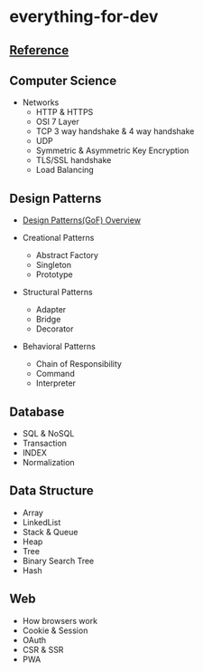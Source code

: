 # everything-for-dev

## [Reference](https://github.com/gyoogle/tech-interview-for-developer)

## Computer Science

-  Networks
   -  HTTP & HTTPS
   -  OSI 7 Layer
   -  TCP 3 way handshake & 4 way handshake
   -  UDP
   -  Symmetric & Asymmetric Key Encryption
   -  TLS/SSL handshake
   -  Load Balancing

## Design Patterns

-  [Design Patterns(GoF) Overview](https://github.com/jinyoung4478/everything-for-dev/blob/main/Design%20Patterns/Overview.md)
-  Creational Patterns

   -  Abstract Factory
   -  Singleton
   -  Prototype

-  Structural Patterns

   -  Adapter
   -  Bridge
   -  Decorator

-  Behavioral Patterns
   -  Chain of Responsibility
   -  Command
   -  Interpreter

## Database

-  SQL & NoSQL
-  Transaction
-  INDEX
-  Normalization

## Data Structure

-  Array
-  LinkedList
-  Stack & Queue
-  Heap
-  Tree
-  Binary Search Tree
-  Hash

## Web

-  How browsers work
-  Cookie & Session
-  OAuth
-  CSR & SSR
-  PWA

